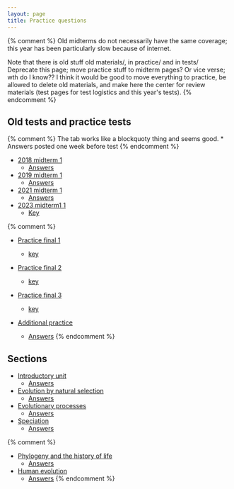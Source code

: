 ```yaml
---
layout: page
title: Practice questions
---
```


{% comment %} 
Old midterms do not necessarily have the same coverage; this year has been particularly slow because of internet.

Note that there is old stuff old materials/, in practice/ and in tests/
Deprecate this page; move practice stuff to midterm pages?
Or vice verse; wth do I know??
I think it would be good to move everything to practice, be allowed to delete old materials, and make here the center for review materials (test pages for test logistics and this year's tests).
{% endcomment %} 

## Old tests and practice tests

{% comment %} 
	The tab works like a blockquoty thing and seems good.
	* Answers posted one week before test
{% endcomment %} 

* [2018 midterm 1](practice/18M1.test.pdf)
	* [Answers](practice/18M1.key.pdf)
* [2019 midterm 1](practice/19M1.test.pdf)
	* [Answers](practice/19M1.key.pdf)
* [2021 midterm 1](tests/2021/midterm1.4.test.pdf)
	* [Answers](tests/2021/midterm1.4.key.pdf)
* [2023 midterm1 1](tests/2023/midterm1.1.test.pdf)
	* [Key](tests/2023/midterm1.1.key.pdf)

{% comment %} 
* [Practice final 1](tests/d2018.qkey.pdf)
	* [key](tests/d2018.qtest.pdf)
* [Practice final 2](practice/d2019.html)
	* [key](tests/d2019.qkey.pdf)
* [Practice final 3](tests/2021/final.qtest.pdf)
	* [key](tests/2021/final.qkey.pdf)

* [Additional practice](practice/practice2.test.pdf)
	* [Answers](practice/practice2.key.pdf)
{% endcomment %} 

## Sections

* [Introductory unit](intro_ques.html)
	* [Answers](intro_ans.html)
* [Evolution by natural selection](ns_ques.html)
	* [Answers](ns_ans.html)
* [Evolutionary processes](process_ques.html)
	* [Answers](process_ans.html)
* [Speciation](speciation_ques.html)
	* [Answers](speciation_ans.html)

{% comment %} 
* [Phylogeny and the history of life](phylo_ques.html)
	* [Answers](phylo_ans.html)
* [Human evolution](ape_ques.html)
	* [Answers](ape_ans.html)
{% endcomment %} 
